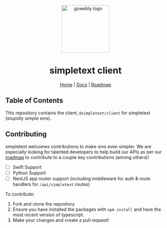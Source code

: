 <div align="center">

<a href="https://simpletext.dev" target="_blank" title="Go to the simpletext website"><img width="150px" alt="gowebly logo" src="https://staging.simpletext.dev/png/logo.png"></a>

<a name="readme-top"></a>

# simpletext client

</div>

<div align="center">
  <a href="https://simpletext.dev">Home</a> | <a href="https://docs.simpletext.dev">Docs</a> | <a href="https://docs.simpletext.dev/roadmap">Roadmap</a>
</div>

## Table of Contents

This repository contains the client, `@simpletext/client` for simpletext (stupidly simple sms).

## Contributing

simpletext welcomes contributions to make sms even simpler. We are especially looking for talented developers to help build our APIs as per our [roadmap](https://docs.simpletext.dev/roadmap) to contribute to a couple key contributions (among others)!

- [ ] Swift Support
- [ ] Python Support
- [ ] NextJS app router support (including middleware for auth & route handlers for `/api/simpletext` routes)

To contribute:

1. Fork and clone the repository
2. Ensure you have installed the packages with `npm install` and have the most recent version of typescript.
3. Make your changes and create a pull request!
